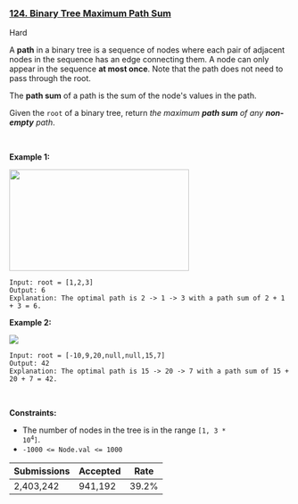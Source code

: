 ### [124. Binary Tree Maximum Path Sum](https://leetcode.com/problems/binary-tree-maximum-path-sum/)

Hard

A __path__ in a binary tree is a sequence of nodes where each pair of adjacent nodes in the sequence has an edge connecting them. A node can only appear in the sequence __at most once__. Note that the path does not need to pass through the root.

The __path sum__ of a path is the sum of the node's values in the path.

Given the `` root `` of a binary tree, return _the maximum __path sum__ of any __non-empty__ path_.

 

<strong class="example">Example 1:</strong>

<img alt="" src="https://assets.leetcode.com/uploads/2020/10/13/exx1.jpg" style="width: 322px; height: 182px;"/>

```
Input: root = [1,2,3]
Output: 6
Explanation: The optimal path is 2 -> 1 -> 3 with a path sum of 2 + 1 + 3 = 6.
```

<strong class="example">Example 2:</strong>

![](https://assets.leetcode.com/uploads/2020/10/13/exx2.jpg)

```
Input: root = [-10,9,20,null,null,15,7]
Output: 42
Explanation: The optimal path is 15 -> 20 -> 7 with a path sum of 15 + 20 + 7 = 42.
```

 

__Constraints:__

*   The number of nodes in the tree is in the range <code>[1, 3 * 10<sup>4</sup>]</code>.
*   `` -1000 <= Node.val <= 1000 ``

| Submissions    | Accepted     | Rate   |
| -------------- | ------------ | ------ |
| 2,403,242 | 941,192 | 39.2% |